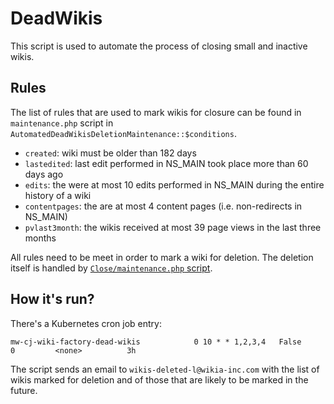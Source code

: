 DeadWikis
=========

This script is used to automate the process of closing small and inactive wikis.

## Rules

The list of rules that are used to mark wikis for closure can be found in `maintenance.php` script in `AutomatedDeadWikisDeletionMaintenance::$conditions`.

* `created`: wiki must be older than 182 days
* `lastedited`: last edit performed in NS_MAIN took place more than 60 days ago
* `edits`: the were at most 10 edits performed in NS_MAIN during the entire history of a wiki
* `contentpages`: the are at most 4 content pages (i.e. non-redirects in NS_MAIN)
* `pvlast3month`: the wikis received at most 39 page views in the last three months

All rules need to be meet in order to mark a wiki for deletion. The deletion itself is handled by [`Close/maintenance.php` script](https://github.com/Wikia/app/tree/dev/extensions/wikia/WikiFactory/Close).

## How it's run?

There's a Kubernetes cron job entry:

```
mw-cj-wiki-factory-dead-wikis            0 10 * * 1,2,3,4   False     0         <none>          3h
```

The script sends an email to `wikis-deleted-l@wikia-inc.com` with the list of wikis marked for deletion and of those that are likely to be marked in the future.

